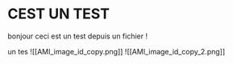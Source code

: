 # CEST UN TEST

bonjour ceci est un test depuis un fichier !

un tes
![[AMI_image_id_copy.png]]
![[AMI_image_id_copy_2.png]]